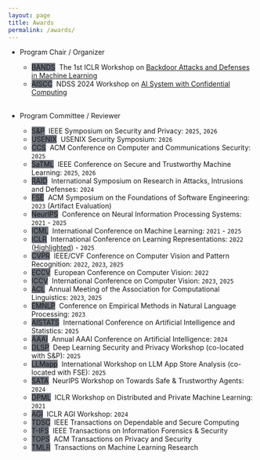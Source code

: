 ```yaml
---
layout: page
title: Awards
permalink: /awards/
---
```


* Program Chair / Organizer
    - <span class="badge align-middle" style="min-width:75px;background-color:#4b515dcd">BANDS</span>&nbsp;
        The 1st ICLR Workshop on [Backdoor Attacks and Defenses in Machine Learning](https://iclr23-bands.github.io)
    - <span class="badge align-middle" style="min-width:75px;background-color:#4b515dcd">AISCC</span>&nbsp;
        NDSS 2024 Workshop on [AI System with Confidential Computing](https://sites.google.com/view/aiscc2024/home?authuser=1)
<br/><br/>

* Program Committee / Reviewer
    - <span class="badge align-middle" style="min-width:75px;background-color:#4b515dcd">S&P</span>&nbsp;
        IEEE Symposium on Security and Privacy: `2025`, `2026`
    - <span class="badge align-middle" style="min-width:75px;background-color:#4b515dcd">USENIX</span>&nbsp;
        USENIX Security Symposium: `2026`
    - <span class="badge align-middle" style="min-width:75px;background-color:#4b515dcd">CCS</span>&nbsp;
        ACM Conference on Computer and Communications Security: `2025`
    - <span class="badge align-middle" style="min-width:75px;background-color:#4b515dcd">SaTML</span>&nbsp;
        IEEE Conference on Secure and Trustworthy Machine Learning: `2025`, `2026`
    - <span class="badge align-middle" style="min-width:75px;background-color:#4b515dcd">RAID</span>&nbsp;
        International Symposium on Research in Attacks, Intrusions and Defenses: `2024`
    - <span class="badge align-middle" style="min-width:75px;background-color:#4b515dcd">FSE</span>&nbsp;
        ACM Symposium on the Foundations of Software Engineering: `2023` (Artifact Evaluation)
    - <span class="badge align-middle" style="min-width:75px;background-color:#4b515dcd">NeurIPS</span>&nbsp;
        Conference on Neural Information Processing Systems: `2021` - `2025`
    - <span class="badge align-middle" style="min-width:75px;background-color:#4b515dcd">ICML</span>&nbsp;
        International Conference on Machine Learning: `2021` - `2025`
    - <span class="badge align-middle" style="min-width:75px;background-color:#4b515dcd">ICLR</span>&nbsp;
        International Conference on Learning Representations: `2022` ([Highlighted](https://iclr.cc/Conferences/2022/Reviewers)) - `2025`
    - <span class="badge align-middle" style="min-width:75px;background-color:#4b515dcd">CVPR</span>&nbsp;
        IEEE/CVF Conference on Computer Vision and Pattern Recognition: `2022`, `2023`, `2025`
    - <span class="badge align-middle" style="min-width:75px;background-color:#4b515dcd">ECCV</span>&nbsp;
        European Conference on Computer Vision: `2022`
    - <span class="badge align-middle" style="min-width:75px;background-color:#4b515dcd">ICCV</span>&nbsp;
        International Conference on Computer Vision: `2023`, `2025`
    - <span class="badge align-middle" style="min-width:75px;background-color:#4b515dcd">ACL</span>&nbsp;
        Annual Meeting of the Association for Computational Linguistics: `2023`, `2025`
    - <span class="badge align-middle" style="min-width:75px;background-color:#4b515dcd">EMNLP</span>&nbsp;
        Conference on Empirical Methods in Natural Language Processing: `2023`
    - <span class="badge align-middle" style="min-width:75px;background-color:#4b515dcd">AISTATS</span>&nbsp;
        International Conference on Artificial Intelligence and Statistics: `2025`
    - <span class="badge align-middle" style="min-width:75px;background-color:#4b515dcd">AAAI</span>&nbsp;
        Annual AAAI Conference on Artificial Intelligence: `2024`
    - <span class="badge align-middle" style="min-width:75px;background-color:#4b515dcd">DLSP</span>&nbsp;
        Deep Learning Security and Privacy Workshop (co-located with S&P): `2025`
    - <span class="badge align-middle" style="min-width:75px;background-color:#4b515dcd">LLMapp</span>&nbsp;
        International Workshop on LLM App Store Analysis (co-located with FSE): `2025`
    - <span class="badge align-middle" style="min-width:75px;background-color:#4b515dcd">SATA</span>&nbsp;
        NeurIPS Workshop on Towards Safe & Trustworthy Agents: `2024`
    - <span class="badge align-middle" style="min-width:75px;background-color:#4b515dcd">DPML</span>&nbsp;
        ICLR Workshop on Distributed and Private Machine Learning: `2021`
    - <span class="badge align-middle" style="min-width:75px;background-color:#4b515dcd">AGI</span>&nbsp;
        ICLR AGI Workshop: `2024`
    - <span class="badge align-middle" style="min-width:75px;background-color:#4b515dcd">TDSC</span>&nbsp;
        IEEE Transactions on Dependable and Secure Computing
    - <span class="badge align-middle" style="min-width:75px;background-color:#4b515dcd">T-IFS</span>&nbsp;
        IEEE Transactions on Information Forensics & Security
    - <span class="badge align-middle" style="min-width:75px;background-color:#4b515dcd">TOPS</span>&nbsp;
        ACM Transactions on Privacy and Security
    - <span class="badge align-middle" style="min-width:75px;background-color:#4b515dcd">TMLR</span>&nbsp;
        Transactions on Machine Learning Research
